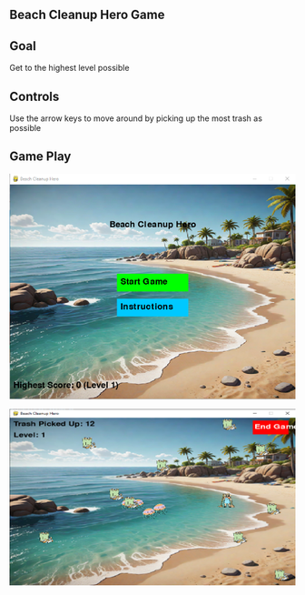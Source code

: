 ## Beach Cleanup Hero Game

## Goal

Get to the highest level possible

## Controls

Use the arrow keys to move around by picking up the most trash as possible


## Game Play

![Start Screen](https://raw.githubusercontent.com/TalibTheCoder/Beach-Cleanup-Hero-Game/main/start.png)

![Gaming](https://raw.githubusercontent.com/TalibTheCoder/Beach-Cleanup-Hero-Game/main/gameplay.png)
